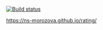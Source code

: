 [![Build status](https://ci.appveyor.com/api/projects/status/a1x91k7nnu7bqun6?svg=true)](https://ci.appveyor.com/project/ns-morozova/rating)

https://ns-morozova.github.io/rating/
